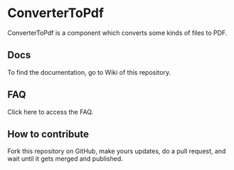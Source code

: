 # ConverterToPdf

ConverterToPdf is a component which converts some kinds of files to PDF.

## Docs

To find the documentation, go to Wiki of this repository.

## FAQ

Click here to access the FAQ.

## How to contribute

Fork this repository on GitHub, make yours updates, do a pull request, and wait until it gets merged and published.
